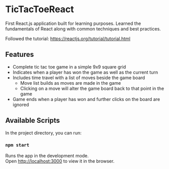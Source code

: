 # TicTacToeReact

First React.js application built for learning purposes. Learned the fundamentals of React along with common techniques and best practices.

Followed the tutorial: https://reactjs.org/tutorial/tutorial.html

## Features
* Complete tic tac toe game in a simple 9x9 square grid
* Indicates when a player has won the game as well as the current turn
* Includes time travel with a list of moves beside the game board
  * Move list builds as moves are made in the game
  * Clicking on a move will alter the game board back to that point in the game
* Game ends when a player has won and further clicks on the board are ignored

## Available Scripts

In the project directory, you can run:

### `npm start`

Runs the app in the development mode.<br />
Open [http://localhost:3000](http://localhost:3000) to view it in the browser.
